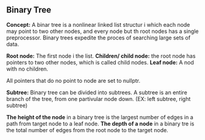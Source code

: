 ## Binary Tree
**Concept:** A binar tree is a nonlinear linked list structur i which each node may point to two other nodes, and every node but th root nodes has a single preprocessor. Binary trees expedite the proces of searching large sets of data.

**Root node:** The first node i the list. 
**Children/ child node:** the root node has pointers to two other nodes, which is called child nodes.
**Leaf node:** A nod with no children.

All pointers that do no point to node are set to nullptr.

**Subtree:** Binary tree can be divided into subtrees. A subtree is an entire branch of the tree, from one partivular node down. (EX: left subtree, right subtree)

**The height of the node** in a binary tree is the largest number of edges in a path from  target node to a leaf node.
**The depth of a node** in a binary tre is the total number of edges from the root node to the target node. 
